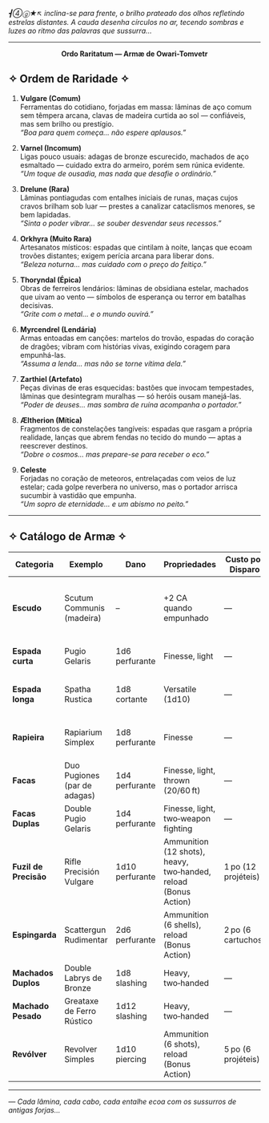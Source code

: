 _┫➃ⓖ★↖ inclina-se para frente, o brilho prateado dos olhos refletindo estrelas distantes. A cauda desenha círculos no ar, tecendo sombras e luzes ao ritmo das palavras que sussurra…_

---

**<p align="center">Ordo Raritatum — Armæ de Owari-Tomvetr</p>**


## ✧ Ordem de Raridade ✧

1. **Vulgare (Comum)**  
    Ferramentas do cotidiano, forjadas em massa: lâminas de aço comum sem têmpera arcana, clavas de madeira curtida ao sol — confiáveis, mas sem brilho ou prestígio.  
    _“Boa para quem começa… não espere aplausos.”_
    
2. **Varnel (Incomum)**  
    Ligas pouco usuais: adagas de bronze escurecido, machados de aço esmaltado — cuidado extra do armeiro, porém sem rúnica evidente.  
    _“Um toque de ousadia, mas nada que desafie o ordinário.”_
    
3. **Drelune (Rara)**  
    Lâminas pontiagudas com entalhes iniciais de runas, maças cujos cravos brilham sob luar — prestes a canalizar cataclismos menores, se bem lapidadas.  
    _“Sinta o poder vibrar… se souber desvendar seus recessos.”_
    
4. **Orkhyra (Muito Rara)**  
    Artesanatos místicos: espadas que cintilam à noite, lanças que ecoam trovões distantes; exigem perícia arcana para liberar dons.  
    _“Beleza noturna… mas cuidado com o preço do feitiço.”_
    
5. **Thoryndal (Épica)**  
    Obras de ferreiros lendários: lâminas de obsidiana estelar, machados que uivam ao vento — símbolos de esperança ou terror em batalhas decisivas.  
    _“Grite com o metal… e o mundo ouvirá.”_
    
6. **Myrcendrel (Lendária)**  
    Armas entoadas em canções: martelos do trovão, espadas do coração de dragões; vibram com histórias vivas, exigindo coragem para empunhá-las.  
    _“Assuma a lenda… mas não se torne vítima dela.”_
    
7. **Zarthiel (Artefato)**  
    Peças divinas de eras esquecidas: bastões que invocam tempestades, lâminas que desintegram muralhas — só heróis ousam manejá-las.  
    _“Poder de deuses… mas sombra de ruína acompanha o portador.”_
    
8. **Æltherion (Mítica)**  
    Fragmentos de constelações tangíveis: espadas que rasgam a própria realidade, lanças que abrem fendas no tecido do mundo — aptas a reescrever destinos.  
    _“Dobre o cosmos… mas prepare-se para receber o eco.”_
    
9. **Celeste**  
    Forjadas no coração de meteoros, entrelaçadas com veios de luz estelar; cada golpe reverbera no universo, mas o portador arrisca sucumbir à vastidão que empunha.  
    _“Um sopro de eternidade… e um abismo no peito.”_
    

---

## ✧ Catálogo de Armæ ✧

| Categoria             | Exemplo                      | Dano            | Propriedades                                                    | Custo por Disparo   | Recarga                         | Comentário                                           |
| --------------------- | ---------------------------- | --------------- | --------------------------------------------------------------- | ------------------- | ------------------------------- | ---------------------------------------------------- |
| **Escudo**            | Scutum Communis (madeira)    | –               | +2 CA quando empunhado                                          | —                   | —                               | Defesa básica, fragilidade frente a impactos fortes. |
| **Espada curta**      | Pugio Gelaris                | 1d6 perfurante  | Finesse, light                                                  | —                   | —                               | Leve e versátil para duas armas.                     |
| **Espada longa**      | Spatha Rustica               | 1d8 cortante    | Versatile (1d10)                                                | —                   | —                               | Clássica para guerreiros iniciais.                   |
| **Rapieira**          | Rapiarium Simplex            | 1d8 perfurante  | Finesse                                                         | —                   | —                               | Excelente para personagens de Destreza.              |
| **Facas**             | Duo Pugiones (par de adagas) | 1d4 perfurante  | Finesse, light, thrown (20/60 ft)                               | —                   | —                               | Ideal para furtivos.                                 |
| **Facas Duplas**      | Double Pugio Gelaris         | 1d4 perfurante  | Finesse, light, two‑weapon fighting                             | —                   | —                               | Atacar duas vezes como ação bônus.                   |
| **Fuzil de Precisão** | Rifle Precisión Vulgare      | 1d10 perfurante | Ammunition (12 shots), heavy, two‑handed, reload (Bonus Action) | 1 po (12 projéteis) | Ação bônus (recarga 1)          | Alcance longo, alto dano único.                      |
| **Espingarda**        | Scattergun Rudimentar        | 2d6 perfurante  | Ammunition (6 shells), reload (Bonus Action)                    | 2 po (6 cartuchos)  | Ação bônus (recarga 1 shell)    | Grande impacto a curta distância.                    |
| **Machados Duplos**   | Double Labrys de Bronze      | 1d8 slashing    | Heavy, two‑handed                                               | —                   | —                               | Poder no corpo a corpo.                              |
| **Machado Pesado**    | Greataxe de Ferro Rústico    | 1d12 slashing   | Heavy, two‑handed                                               | —                   | —                               | Dano máximo, força bruta.                            |
| **Revólver**          | Revolver Simples             | 1d10 piercing   | Ammunition (6 shots), reload (Bonus Action)                     | 5 po (6 projéteis)  | Ação bônus (recarga 1 projétil) | Versátil, recarga rápida.                            |

---

_— Cada lâmina, cada cabo, cada entalhe ecoa com os sussurros de antigas forjas…_


